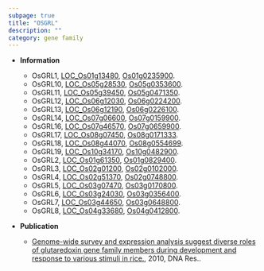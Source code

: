 ```yaml
---
subpage: true
title: "OSGRL"
description: ""
category: gene family
---
```


* **Information**  
    + OsGRL1, [LOC_Os01g13480](http://rice.plantbiology.msu.edu/cgi-bin/ORF_infopage.cgi?orf=LOC_Os01g13480), [Os01g0235900](http://rapdb.dna.affrc.go.jp/viewer/gbrowse_details/irgsp1?name=Os01g0235900).
    + OsGRL10, [LOC_Os05g28530](http://rice.plantbiology.msu.edu/cgi-bin/ORF_infopage.cgi?orf=LOC_Os05g28530), [Os05g0353600](http://rapdb.dna.affrc.go.jp/viewer/gbrowse_details/irgsp1?name=Os05g0353600).
    + OsGRL11, [LOC_Os05g39450](http://rice.plantbiology.msu.edu/cgi-bin/ORF_infopage.cgi?orf=LOC_Os05g39450), [Os05g0471350](http://rapdb.dna.affrc.go.jp/viewer/gbrowse_details/irgsp1?name=Os05g0471350).
    + OsGRL12, [LOC_Os06g12030](http://rice.plantbiology.msu.edu/cgi-bin/ORF_infopage.cgi?orf=LOC_Os06g12030), [Os06g0224200](http://rapdb.dna.affrc.go.jp/viewer/gbrowse_details/irgsp1?name=Os06g0224200).
    + OsGRL13, [LOC_Os06g12190](http://rice.plantbiology.msu.edu/cgi-bin/ORF_infopage.cgi?orf=LOC_Os06g12190), [Os06g0226100](http://rapdb.dna.affrc.go.jp/viewer/gbrowse_details/irgsp1?name=Os06g0226100).
    + OsGRL14, [LOC_Os07g06600](http://rice.plantbiology.msu.edu/cgi-bin/ORF_infopage.cgi?orf=LOC_Os07g06600), [Os07g0159900](http://rapdb.dna.affrc.go.jp/viewer/gbrowse_details/irgsp1?name=Os07g0159900).
    + OsGRL16, [LOC_Os07g46570](http://rice.plantbiology.msu.edu/cgi-bin/ORF_infopage.cgi?orf=LOC_Os07g46570), [Os07g0659900](http://rapdb.dna.affrc.go.jp/viewer/gbrowse_details/irgsp1?name=Os07g0659900).
    + OsGRL17, [LOC_Os08g07450](http://rice.plantbiology.msu.edu/cgi-bin/ORF_infopage.cgi?orf=LOC_Os08g07450), [Os08g0171333](http://rapdb.dna.affrc.go.jp/viewer/gbrowse_details/irgsp1?name=Os08g0171333).
    + OsGRL18, [LOC_Os08g44070](http://rice.plantbiology.msu.edu/cgi-bin/ORF_infopage.cgi?orf=LOC_Os08g44070), [Os08g0554699](http://rapdb.dna.affrc.go.jp/viewer/gbrowse_details/irgsp1?name=Os08g0554699).
    + OsGRL19, [LOC_Os10g34170](http://rice.plantbiology.msu.edu/cgi-bin/ORF_infopage.cgi?orf=LOC_Os10g34170), [Os10g0482900](http://rapdb.dna.affrc.go.jp/viewer/gbrowse_details/irgsp1?name=Os10g0482900).
    + OsGRL2, [LOC_Os01g61350](http://rice.plantbiology.msu.edu/cgi-bin/ORF_infopage.cgi?orf=LOC_Os01g61350), [Os01g0829400](http://rapdb.dna.affrc.go.jp/viewer/gbrowse_details/irgsp1?name=Os01g0829400).
    + OsGRL3, [LOC_Os02g01200](http://rice.plantbiology.msu.edu/cgi-bin/ORF_infopage.cgi?orf=LOC_Os02g01200), [Os02g0102000](http://rapdb.dna.affrc.go.jp/viewer/gbrowse_details/irgsp1?name=Os02g0102000).
    + OsGRL4, [LOC_Os02g51370](http://rice.plantbiology.msu.edu/cgi-bin/ORF_infopage.cgi?orf=LOC_Os02g51370), [Os02g0748800](http://rapdb.dna.affrc.go.jp/viewer/gbrowse_details/irgsp1?name=Os02g0748800).
    + OsGRL5, [LOC_Os03g07470](http://rice.plantbiology.msu.edu/cgi-bin/ORF_infopage.cgi?orf=LOC_Os03g07470), [Os03g0170800](http://rapdb.dna.affrc.go.jp/viewer/gbrowse_details/irgsp1?name=Os03g0170800).
    + OsGRL6, [LOC_Os03g24030](http://rice.plantbiology.msu.edu/cgi-bin/ORF_infopage.cgi?orf=LOC_Os03g24030), [Os03g0356400](http://rapdb.dna.affrc.go.jp/viewer/gbrowse_details/irgsp1?name=Os03g0356400).
    + OsGRL7, [LOC_Os03g44650](http://rice.plantbiology.msu.edu/cgi-bin/ORF_infopage.cgi?orf=LOC_Os03g44650), [Os03g0648800](http://rapdb.dna.affrc.go.jp/viewer/gbrowse_details/irgsp1?name=Os03g0648800).
    + OsGRL8, [LOC_Os04g33680](http://rice.plantbiology.msu.edu/cgi-bin/ORF_infopage.cgi?orf=LOC_Os04g33680), [Os04g0412800](http://rapdb.dna.affrc.go.jp/viewer/gbrowse_details/irgsp1?name=Os04g0412800).

* **Publication**  
    + [Genome-wide survey and expression analysis suggest diverse roles of glutaredoxin gene family members during development and response to various stimuli in rice.](http://www.ncbi.nlm.nih.gov/pubmed?term=Genome-wide+survey+and+expression+analysis+suggest+diverse+roles+of+glutaredoxin+gene+family+members+during+development+and+response+to+various+stimuli+in+rice.%5BTitle%5D), 2010, DNA Res..


